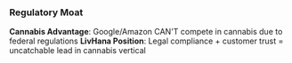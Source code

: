 ### Regulatory Moat
**Cannabis Advantage**: Google/Amazon CAN'T compete in cannabis due to federal regulations
**LivHana Position**: Legal compliance + customer trust = uncatchable lead in cannabis vertical
